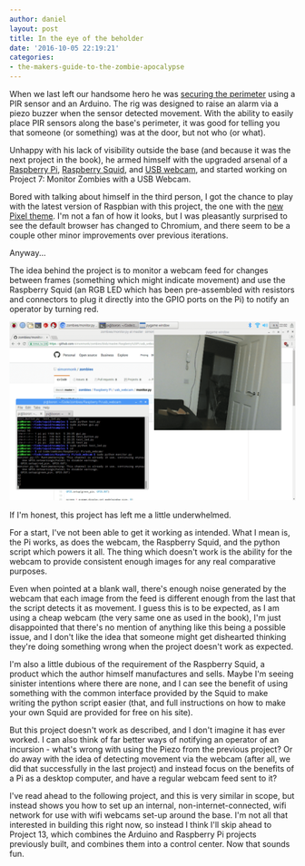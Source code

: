 ```yaml
---
author: daniel
layout: post
title: In the eye of the beholder
date: '2016-10-05 22:19:21'
categories:
- the-makers-guide-to-the-zombie-apocalypse
---
```


When we last left our handsome hero he was [securing the perimeter](/2016/10/01/securing-the-perimeter/) using a PIR sensor and an Arduino. The rig was designed to raise an alarm via a piezo buzzer when the sensor detected movement. With the ability to easily place PIR sensors along the base's perimeter, it was good for telling you that someone (or something) was at the door, but not who (or what).

Unhappy with his lack of visibility outside the base (and because it was the next project in the book), he armed himself with the upgraded arsenal of a [Raspberry Pi](http://amzn.to/2dL9xqJ), [Raspberry Squid](http://amzn.to/2dw9EaG), and [USB webcam](http://amzn.to/2dSFYYn), and started working on Project 7: Monitor Zombies with a USB Webcam.

Bored with talking about himself in the third person, I got the chance to play with the latest version of Raspbian with this project, the one with the [new Pixel theme](https://www.raspberrypi.org/blog/introducing-pixel/). I'm not a fan of how it looks, but I was pleasantly surprised to see the default browser has changed to Chromium, and there seem to be a couple other minor improvements over previous iterations.

Anyway...

The idea behind the project is to monitor a webcam feed for changes between frames (something which might indicate movement) and use the Raspberry Squid (an RGB LED which has been pre-assembled with resistors and connectors to plug it directly into the GPIO ports on the Pi) to notify an operator by turning red.

![](/assets/img/2016/10/2016-10-05-220239_1440x900_scrot.png)

If I'm honest, this project has left me a little underwhelmed.

For a start, I've not been able to get it working as intended. What I mean is, the Pi works, as does the webcam, the Raspberry Squid, and the python script which powers it all. The thing which doesn't work is the ability for the webcam to provide consistent enough images for any real comparative purposes.

Even when pointed at a blank wall, there's enough noise generated by the webcam that each image from the feed is different enough from the last that the script detects it as movement. I guess this is to be expected, as I am using a cheap webcam (the very same one as used in the book), I'm just disappointed that there's no mention of anything like this being a possible issue, and I don't like the idea that someone might get dishearted thinking they're doing something wrong when the project doesn't work as expected.

I'm also a little dubious of the requirement of the Raspberry Squid, a product which the author himself manufactures and sells. Maybe I'm seeing sinister intentions where there are none, and I can see the benefit of using something with the common interface provided by the Squid to make writing the python script easier (that, and full instructions on how to make your own Squid are provided for free on his site).

But this project doesn't work as described, and I don't imagine it has ever worked. I can also think of far better ways of notifying an operator of an incursion - what's wrong with using the Piezo from the previous project? Or do away with the idea of detecting movement via the webcam (after all, we did that successfully in the last project) and instead focus on the benefits of a Pi as a desktop computer, and have a regular webcam feed sent to it?

I've read ahead to the following project, and this is very similar in scope, but instead shows you how to set up an internal, non-internet-connected, wifi network for use with wifi webcams set-up around the base. I'm not all that interested in building this right now, so instead I think I'll skip ahead to Project 13, which combines the Arduino and Raspberry Pi projects previously built, and combines them into a control center. Now that sounds fun.

